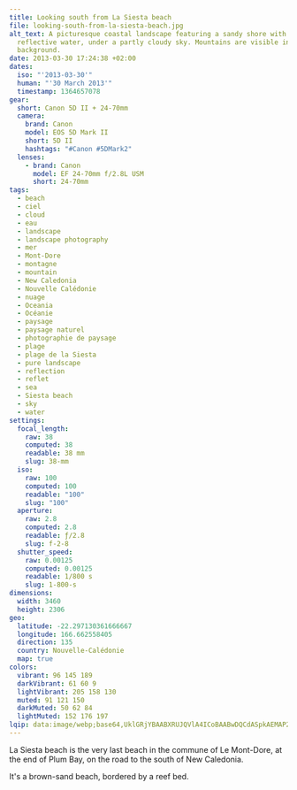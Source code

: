 ```yaml
---
title: Looking south from La Siesta beach
file: looking-south-from-la-siesta-beach.jpg
alt_text: A picturesque coastal landscape featuring a sandy shore with rocks and
  reflective water, under a partly cloudy sky. Mountains are visible in the
  background.
date: 2013-03-30 17:24:38 +02:00
dates:
  iso: "'2013-03-30'"
  human: "'30 March 2013'"
  timestamp: 1364657078
gear:
  short: Canon 5D II + 24-70mm
  camera:
    brand: Canon
    model: EOS 5D Mark II
    short: 5D II
    hashtags: "#Canon #5DMark2"
  lenses:
    - brand: Canon
      model: EF 24-70mm f/2.8L USM
      short: 24-70mm
tags:
  - beach
  - ciel
  - cloud
  - eau
  - landscape
  - landscape photography
  - mer
  - Mont-Dore
  - montagne
  - mountain
  - New Caledonia
  - Nouvelle Calédonie
  - nuage
  - Oceania
  - Océanie
  - paysage
  - paysage naturel
  - photographie de paysage
  - plage
  - plage de la Siesta
  - pure landscape
  - reflection
  - reflet
  - sea
  - Siesta beach
  - sky
  - water
settings:
  focal_length:
    raw: 38
    computed: 38
    readable: 38 mm
    slug: 38-mm
  iso:
    raw: 100
    computed: 100
    readable: "100"
    slug: "100"
  aperture:
    raw: 2.8
    computed: 2.8
    readable: ƒ/2.8
    slug: f-2-8
  shutter_speed:
    raw: 0.00125
    computed: 0.00125
    readable: 1/800 s
    slug: 1-800-s
dimensions:
  width: 3460
  height: 2306
geo:
  latitude: -22.297130361666667
  longitude: 166.662558405
  direction: 135
  country: Nouvelle-Calédonie
  map: true
colors:
  vibrant: 96 145 189
  darkVibrant: 61 60 9
  lightVibrant: 205 158 130
  muted: 91 121 150
  darkMuted: 50 62 84
  lightMuted: 152 176 197
lqip: data:image/webp;base64,UklGRjYBAABXRUJQVlA4ICoBAABwDQCdASpkAEMAP2WixVizLSivNfSqMmAsiWMAzj3egYrR0G+ThJJJnWNnzKSDmdyQ8uBlK5PRh0v3LsRqbEAWbbt0gYwbi0KdXF4O483IC6bEOUt1ZPl9X29TFswD0wGj1HUN9RET0DFQSzU0KdwQ6UemGAD0q94v+igfuI30+OZl4Ik/y08qVgQLBospqURZZX67BoZw6AO5b8g95F+pkWq2iE+Jwkv3j0PBy4rpgktgP0ZZULn3KB0M8KK46svCh4e3o6Dxq4I5YJeLtbsa6BHPRnqbwoQaGvwEUyFcNbXYH/W4ENULidGumXKOkPpPbU+7U/vnPTIwAZpqLMNcU2mYwNb+2fsaqlndhFxQ1bMZm+aabBhCeCzgeSmyrhGM3W+FbLKbAAAA
---
```


La Siesta beach is the very last beach in the commune of Le Mont-Dore, at the end of Plum Bay, on the road to the south of New Caledonia.

It's a brown-sand beach, bordered by a reef bed.
